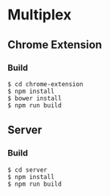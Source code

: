 # Multiplex

## Chrome Extension

### Build

```
$ cd chrome-extension
$ npm install
$ bower install
$ npm run build
```

## Server

### Build

```
$ cd server
$ npm install
$ npm run build
```
